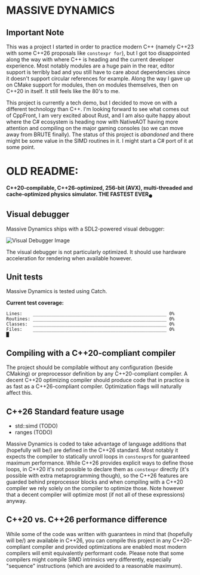 ﻿# MASSIVE DYNAMICS

## Important Note

This was a project I started in order to practice modern C\++ (namely C\++23 with some C\++26 proposals like `constexpr for`), but I got too disappointed along the way with where C\++ is heading and the current developer experience. Most notably modules are a huge pain in the rear, editor support is terribly bad and you still have to care about dependencies since it doesn't support circular references for example. Along the way I gave up on CMake support for modules, then on modules themselves, then on C\++20 in itself. It still feels like the 80's to me.

This project is currently a tech demo, but I decided to move on with a different technology than C\++. I'm looking forward to see what comes out of CppFront, I am very excited about Rust, and I am also quite happy about where the C# ecosystem is heading now with NativeAOT having more attention and compiling on the major gaming consoles (so we can move away from BRUTE finally). The status of this project is *abandoned* and there might be some value in the SIMD routines in it. I might start a C# port of it at some point.

# OLD README:

**C\++20-compilable, C\++26-optimized, 256-bit (AVX), multi-threaded and cache-optimized physics simulator. THE FASTEST EVER<sub>●</sub>**

## Visual debugger

Massive Dynamics ships with a SDL2-powered visual debugger:

![Visual Debugger Image](visual_debugger.png)

The visual debugger is not particularly optimized. It should use hardware acceleration for rendering when available however.

## Unit tests

Massive Dynamics is tested using Catch.

**Current test coverage:**

```
Lines:    __________________________________________________ 0%
Routines: __________________________________________________ 0%
Classes:  __________________________________________________ 0%
Files:    __________________________________________________ 0%
█
```

## Compiling with a C\++20-compliant compiler

The project should be compilable without any configuration (beside CMaking) or preprocessor definition by any C\++20-compliant compiler. A decent C\++20 optimizing compiler should produce code that in practice is as fast as a C\++26-compliant compiler. Optimization flags will naturally affect this.

## C\++26 Standard feature usage

- std::simd (TODO)
- ranges (TODO)

Massive Dynamics is coded to take advantage of language additions that (hopefully will be/) are defined in the C\++26 standard. Most notably it expects the compiler to statically unroll loops in `constexpr`s for guaranteed maximum performance. While C\++26 provides explicit ways to define those loops, in C\++20 it's not possible to declare them as `constexpr` directly (it's possible with extra metaprogramming though), so the C\++26 features are guarded behind preprocessor blocks and when compiling with a C\++20 compiler we rely solely on the compiler to optimize those. Note however that a decent compiler will optimize most (if not all of these expressions) anyway.

## C\++20 vs. C\++26 performance difference

While some of the code was written with guarantees in mind that (hopefully will be/) are available in C\++26, you can compile this project in any C\++20-compliant compiler and provided optimizations are enabled most modern compilers will emit equivalently performant code. Please note that some compilers might compile SIMD intrinsics very differently, especially "sequence" instructions (which are avoided to a reasonable maximum).